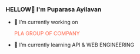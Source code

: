### HELLOW👋  I'm Puparasa Ayilavan
     
   - 🔭 I’m currently working on <p style="color:Tomato;">PLA GROUP OF COMPANY </p>
   - 🌱 I’m currently learning API & WEB ENGINEERING
  


<!--
**ayilavan/ayilavan** is a ✨ _special_ ✨ repository because its `README.md` (this file) appears on your GitHub profile.

Here are some ideas to get you started:



- 👯 I’m looking to collaborate on ...
- 🤔 I’m looking for help with ...
- 💬 Ask me about ...
- 📫 How to reach me: ...
- 😄 Pronouns: ...
- ⚡ Fun fact: ...
-->
